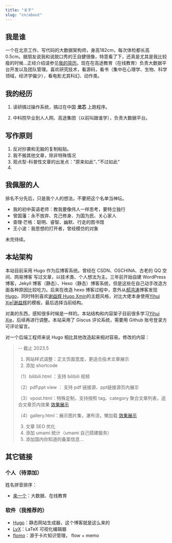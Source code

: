 ```yaml
---
title: "关于"
slug: "cn/about"
---
```


## 我是谁

一个在北京工作、写代码的大数据架构师，身高182cm，每次体检都长高 0.5cm。据朋友说我和说脱口秀的王自健很像，特意看了下，还真是尤其是我比较瘦的时候…正经介绍请参见[我的简历](../vitae/)。现在在高途教育（在线教育）负责大数据平台开发以及团队管理。喜欢研究技术，看源码，看书（集中在心理学、生物、科学领域，经济学偏少），看电影尤其科幻、动作类。

## 我的经历

1. 读研搞过操作系统，搞过在中国 **龙芯** 上跑程序。

2. 中科院毕业到人人网、高途集团（以前叫跟谁学），负责大数据平台。

## 写作原则

1. 反对抄袭和无脑的复制粘贴。
2. 我不搬其他文章，除非特殊情况
3. 观点型-科普性文章的出发点：”原来如此“、”不过如此“
4. 

## 我佩服的人

排名不分先后，只是我个人的想法，不要把这个名单当神坛。

- 我的初中英语老师：教我要像伟人一样思考，要特立独行
- 曾国藩：永不放弃、克己修身、为国为民、关心家人
- 查理·芒格：聪明、睿智、幽默、行走的图书馆
- 王小波：我思想的打开者，曾经模仿的对象

未完待续。

## 本站架构

本站目前采用 Hugo 作为后博客系统。曾经在 CSDN、OSCHINA、古老的 QQ 空间、网易博客 写过文章，以技术类、个人想法为主。三年前开始自建 WordPress 博客，Jekyll 博客（静态）、Hexo（静态）博客系统，但是这些在自己动手改造方面各种原因比较吃力。后来在改造 hexo 博客过程中，意外从[郝鸿涛](https://hongtaoh.com/)博客发现 [Hugo](https://gohugo.io)，同时特别喜欢[谢益辉 Hugo Xmin](https://github.com/yihui/hugo-xmin)的主题风格，对比大佬本身使用[Yihui Xie|谢益辉](https://yihui.org/)的模板，最后选择当前结构。

对美的东西，感知很多时候是一样的。本站结构和内容架子目前很多学习[Yihui Xie]()，后续再进行调整。本站采用了 Giscus 评论系统，需要用 Github 账号登录方可评论留言。

对一个后端工程师来说 Hugo 相比其他改造起来相对容易。修改的内容：

> -- 截止 2023.5
> 1. 网站样式调整：正文页面宽度，更适合技术文章展示
> 2. 添加 shortcode
> 
> （1）bilibili.html ：支持 bilibili 视频
> 
> （2）pdf\ppt view ： 支持 pdf 链接源、ppt链接源页内展示
> 
> （3）vpost.html：特殊定制，支持按照 tag、category 聚合文章列表，适合文章页内效果 [效果展示](../posts/spark-master-worker-launch-analysis/)
>
> （4）gallery.html：展示图片集，瀑布流，懒加载 [效果展示](../kids/posts/painting/)
> 
> 3. 文章 SEO 优化
> 4. 添加 umami 统计（umami 自己搭建服务）
> 5. 添加国内你知道的备案信息...

## 其它链接

### 个人（待添加）

姓名拼音排序：

- [来一个](https://techwhims.com)：大数据、在线教育

### 软件（我推荐的）

- [Hugo](https://gohugo.io)：静态网站生成器，这个博客就是这么来的
- [LyX](https://www.lyx.org)：LaTeX 可视化编辑器
- [flomo](https://flomoapp.com/)：源于卡片知识管理， flow + memo
